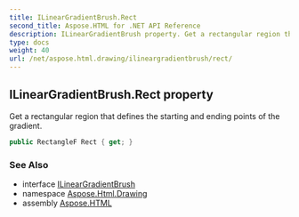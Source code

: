 ```yaml
---
title: ILinearGradientBrush.Rect
second_title: Aspose.HTML for .NET API Reference
description: ILinearGradientBrush property. Get a rectangular region that defines the starting and ending points of the gradient
type: docs
weight: 40
url: /net/aspose.html.drawing/ilineargradientbrush/rect/
---
```

## ILinearGradientBrush.Rect property

Get a rectangular region that defines the starting and ending points of the gradient.

```csharp
public RectangleF Rect { get; }
```

### See Also

* interface [ILinearGradientBrush](../)
* namespace [Aspose.Html.Drawing](../../../aspose.html.drawing/)
* assembly [Aspose.HTML](../../../)
